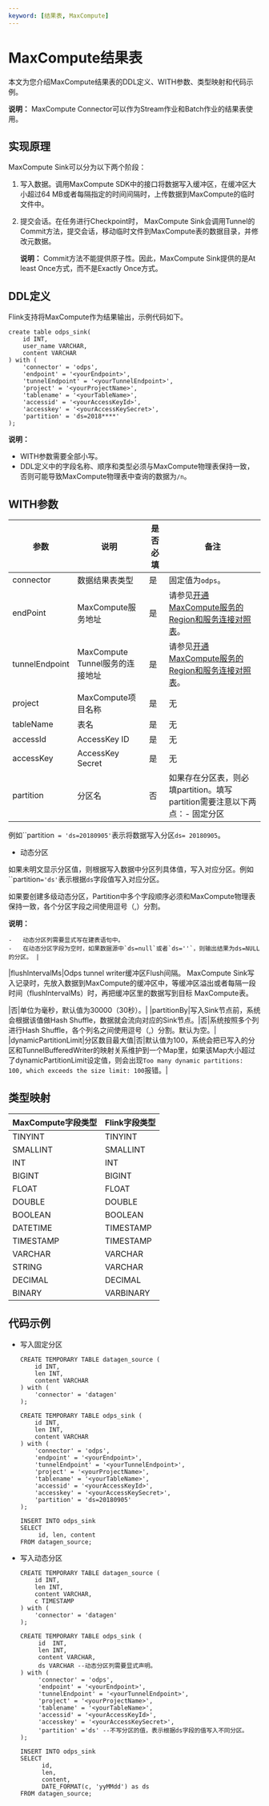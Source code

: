 ```yaml
---
keyword: [结果表, MaxCompute]
---
```


# MaxCompute结果表

本文为您介绍MaxCompute结果表的DDL定义、WITH参数、类型映射和代码示例。

**说明：** MaxCompute Connector可以作为Stream作业和Batch作业的结果表使用。

## 实现原理

MaxCompute Sink可以分为以下两个阶段：

1.  写入数据。调用MaxCompute SDK中的接口将数据写入缓冲区，在缓冲区大小超过64 MB或者每隔指定的时间间隔时，上传数据到MaxCompute的临时文件中。
2.  提交会话。在任务进行Checkpoint时， MaxCompute Sink会调用Tunnel的Commit方法，提交会话，移动临时文件到MaxCompute表的数据目录，并修改元数据。

    **说明：** Commit方法不能提供原子性。因此，MaxCompute Sink提供的是At least Once方式，而不是Exactly Once方式。


## DDL定义

Flink支持将MaxCompute作为结果输出，示例代码如下。

```
create table odps_sink(
    id INT,
    user_name VARCHAR,
    content VARCHAR
) with (
    'connector' = 'odps',
    'endpoint' = '<yourEndpoint>',
    'tunnelEndpoint' = '<yourTunnelEndpoint>',
    'project' = '<yourProjectName>',
    'tablename' = '<yourTableName>',
    'accessid' = '<yourAccessKeyId>',
    'accesskey' = '<yourAccessKeySecret>',
    'partition' = 'ds=2018****'
);
```

**说明：**

-   WITH参数需要全部小写。
-   DDL定义中的字段名称、顺序和类型必须与MaxCompute物理表保持一致，否则可能导致MaxCompute物理表中查询的数据为`/n`。

## WITH参数

|参数|说明|是否必填|备注|
|--|--|----|--|
|connector|数据结果表类型|是|固定值为`odps`。|
|endPoint|MaxCompute服务地址|是|请参见[开通MaxCompute服务的Region和服务连接对照表](/cn.zh-CN/准备工作/配置Endpoint.md)。|
|tunnelEndpoint|MaxCompute Tunnel服务的连接地址|是|请参见[开通MaxCompute服务的Region和服务连接对照表](/cn.zh-CN/准备工作/配置Endpoint.md)。|
|project|MaxCompute项目名称|是|无|
|tableName|表名|是|无|
|accessId|AccessKey ID|是|无|
|accessKey|AccessKey Secret|是|无|
|partition|分区名|否|如果存在分区表，则必填partition。填写partition需要注意以下两点：-   固定分区

例如``partition` = 'ds=20180905'`表示将数据写入分区`ds= 20180905`。

-   动态分区

如果未明文显示分区值，则根据写入数据中分区列具体值，写入对应分区。例如``partition`='ds'`表示根据`ds`字段值写入对应分区。

如果要创建多级动态分区，Partition中多个字段顺序必须和MaxCompute物理表保持一致，各个分区字段之间使用逗号（,）分割。

**说明：**

    -   动态分区列需要显式写在建表语句中。
    -   在动态分区字段为空时，如果数据源中`ds=null`或者`ds=''`，则输出结果为ds=NULL的分区。 |
|flushIntervalMs|Odps tunnel writer缓冲区Flush间隔。 MaxCompute Sink写入记录时，先放入数据到MaxCompute的缓冲区中，等缓冲区溢出或者每隔一段时间（flushIntervalMs）时，再把缓冲区里的数据写到目标 MaxCompute表。

|否|单位为毫秒，默认值为30000（30秒）。|
|partitionBy|写入Sink节点前，系统会根据该值做Hash Shuffle，数据就会流向对应的Sink节点。|否|系统按照多个列进行Hash Shuffle，各个列名之间使用逗号（,）分割。默认为空。|
|dynamicPartitionLimit|分区数目最大值|否|默认值为100，系统会把已写入的分区和TunnelBufferedWriter的映射关系维护到一个Map里，如果该Map大小超过了dynamicPartitionLimit设定值，则会出现`Too many dynamic partitions: 100, which exceeds the size limit: 100`报错。|

## 类型映射

|MaxCompute字段类型|Flink字段类型|
|--------------|---------|
|TINYINT|TINYINT|
|SMALLINT|SMALLINT|
|INT|INT|
|BIGINT|BIGINT|
|FLOAT|FLOAT|
|DOUBLE|DOUBLE|
|BOOLEAN|BOOLEAN|
|DATETIME|TIMESTAMP|
|TIMESTAMP|TIMESTAMP|
|VARCHAR|VARCHAR|
|STRING|VARCHAR|
|DECIMAL|DECIMAL|
|BINARY|VARBINARY|

## 代码示例

-   写入固定分区

    ```
    CREATE TEMPORARY TABLE datagen_source (
        id INT,
        len INT,
        content VARCHAR
    ) with (
        'connector' = 'datagen'
    );
    
    CREATE TEMPORARY TABLE odps_sink (
        id INT,
        len INT,
        content VARCHAR
    ) with (
        'connector' = 'odps',
        'endpoint' = '<yourEndpoint>',
        'tunnelEndpoint' = '<yourTunnelEndpoint>',
        'project' = '<yourProjectName>',
        'tablename' = '<yourTableName>',
        'accessid' = '<yourAccessKeyId>',
        'accesskey' = '<yourAccessKeySecret>',
        'partition' = 'ds=20180905'
    );
    
    INSERT INTO odps_sink 
    SELECT 
         id, len, content 
    FROM datagen_source;
    ```

-   写入动态分区

    ```
    CREATE TEMPORARY TABLE datagen_source (
        id INT,
        len INT,
        content VARCHAR,
        c TIMESTAMP 
    ) with (
        'connector' = 'datagen'
    );
    
    CREATE TEMPORARY TABLE odps_sink (
         id  INT,
         len INT,
         content VARCHAR,
         ds VARCHAR --动态分区列需要显式声明。
    ) with (
         'connector' = 'odps',
         'endpoint' = '<yourEndpoint>',
         'tunnelEndpoint' = '<yourTunnelEndpoint>',
         'project' = '<yourProjectName>',
         'tablename' = '<yourTableName>',
         'accessid' = '<yourAccessKeyId>',
         'accesskey' = '<yourAccessKeySecret>',
         'partition' ='ds' --不写分区的值，表示根据ds字段的值写入不同分区。
    );
    
    INSERT INTO odps_sink 
    SELECT 
          id, 
          len, 
          content,
          DATE_FORMAT(c, 'yyMMdd') as ds
    FROM datagen_source;
    ```


